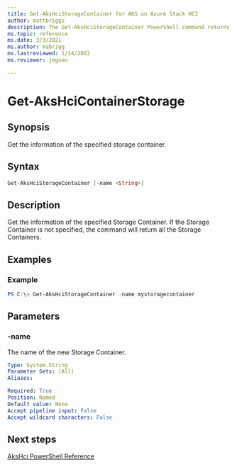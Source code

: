 ```yaml
---
title: Get-AksHciStorageContainer for AKS on Azure Stack HCI
author: mattbriggs
description: The Get-AksHciStorageContainer PowerShell command returns the Storage Container name and location for the specified Storage Container
ms.topic: reference
ms.date: 3/3/2021
ms.author: mabrigg 
ms.lastreviewed: 1/14/2022
ms.reviewer: jeguan

---
```


# Get-AksHciContainerStorage

## Synopsis
Get the information of the specified storage container.

## Syntax

```powershell
Get-AksHciStorageContainer [-name <String>]
```

## Description
Get the information of the specified Storage Container. If the Storage Container is not specified, the command will return all the Storage Containers.

## Examples

### Example
```powershell
PS C:\> Get-AksHciStorageContainer -name mystoragecontainer
```

## Parameters

### -name
The name of the new Storage Container. 

```yaml
Type: System.String
Parameter Sets: (All)
Aliases:

Required: True
Position: Named
Default value: None
Accept pipeline input: False
Accept wildcard characters: False
```
## Next steps

[AksHci PowerShell Reference](index.md)
